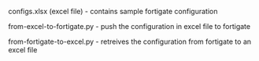 configs.xlsx (excel file) - contains sample fortigate configuration

from-excel-to-fortigate.py - push the configuration in excel file to fortigate

from-fortigate-to-excel.py - retreives the configuration from fortigate to an excel file
